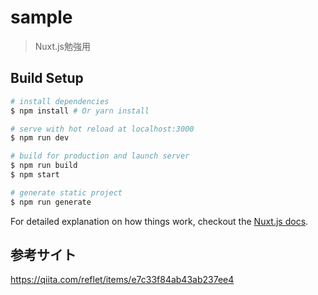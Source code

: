 # sample

> Nuxt.js勉強用

## Build Setup

``` bash
# install dependencies
$ npm install # Or yarn install

# serve with hot reload at localhost:3000
$ npm run dev

# build for production and launch server
$ npm run build
$ npm start

# generate static project
$ npm run generate
```

For detailed explanation on how things work, checkout the [Nuxt.js docs](https://github.com/nuxt/nuxt.js).

## 参考サイト
https://qiita.com/reflet/items/e7c33f84ab43ab237ee4

